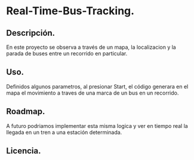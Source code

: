 # Real-Time-Bus-Tracking.
## Descripción.
En este proyecto se observa a través de un mapa, la localizacion y la parada de buses entre un recorrido en particular.
## Uso.
Definidos algunos parametros, al presionar Start, el código generara en el mapa el movimiento a traves de una marca de un bus en un recorrido.
## Roadmap.
A futuro podriamos implementar esta misma logica y ver en tiempo real la llegada en un tren a una estación determinada.
## Licencia.
